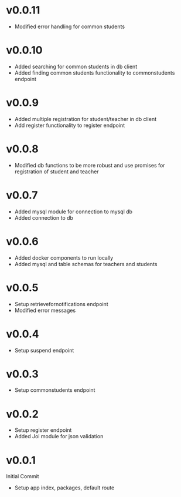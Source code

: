 # v0.0.11
- Modified error handling for common students

# v0.0.10
- Added searching for common students in db client
- Added finding common students functionality to commonstudents endpoint

# v0.0.9
- Added multiple registration for student/teacher in db client
- Add register functionality to register endpoint

# v0.0.8
- Modified db functions to be more robust and use promises for registration of student and teacher

# v0.0.7
- Added mysql module for connection to mysql db
- Added connection to db

# v0.0.6
- Added docker components to run locally
- Added mysql and table schemas for teachers and students

# v0.0.5
- Setup retrievefornotifications endpoint
- Modified error messages

# v0.0.4
- Setup suspend endpoint

# v0.0.3
- Setup commonstudents endpoint

# v0.0.2
- Setup register endpoint
- Added Joi module for json validation

# v0.0.1
Initial Commit
- Setup app index, packages, default route
